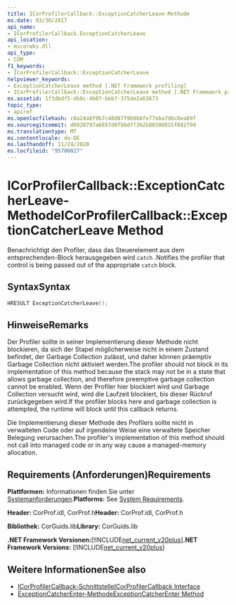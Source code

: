 ```yaml
---
title: ICorProfilerCallback::ExceptionCatcherLeave-Methode
ms.date: 03/30/2017
api_name:
- ICorProfilerCallback.ExceptionCatcherLeave
api_location:
- mscorwks.dll
api_type:
- COM
f1_keywords:
- ICorProfilerCallback::ExceptionCatcherLeave
helpviewer_keywords:
- ExceptionCatcherLeave method [.NET Framework profiling]
- ICorProfilerCallback::ExceptionCatcherLeave method [.NET Framework profiling]
ms.assetid: 1f3dbdf5-db0c-4b07-bbb7-375de2a63673
topic_type:
- apiref
ms.openlocfilehash: c0a24a8f9b7c40d87f9b9b6fe77eba7d6c0ea89f
ms.sourcegitcommit: d8020797a6657d0fbbdff362b80300815f682f94
ms.translationtype: MT
ms.contentlocale: de-DE
ms.lasthandoff: 11/24/2020
ms.locfileid: "95700027"
---
```

# <a name="icorprofilercallbackexceptioncatcherleave-method"></a><span data-ttu-id="ee6f5-102">ICorProfilerCallback::ExceptionCatcherLeave-Methode</span><span class="sxs-lookup"><span data-stu-id="ee6f5-102">ICorProfilerCallback::ExceptionCatcherLeave Method</span></span>

<span data-ttu-id="ee6f5-103">Benachrichtigt den Profiler, dass das Steuerelement aus dem entsprechenden-Block herausgegeben wird `catch` .</span><span class="sxs-lookup"><span data-stu-id="ee6f5-103">Notifies the profiler that control is being passed out of the appropriate `catch` block.</span></span>  
  
## <a name="syntax"></a><span data-ttu-id="ee6f5-104">Syntax</span><span class="sxs-lookup"><span data-stu-id="ee6f5-104">Syntax</span></span>  
  
```cpp  
HRESULT ExceptionCatcherLeave();  
```  
  
## <a name="remarks"></a><span data-ttu-id="ee6f5-105">Hinweise</span><span class="sxs-lookup"><span data-stu-id="ee6f5-105">Remarks</span></span>  

 <span data-ttu-id="ee6f5-106">Der Profiler sollte in seiner Implementierung dieser Methode nicht blockieren, da sich der Stapel möglicherweise nicht in einem Zustand befindet, der Garbage Collection zulässt, und daher können präemptiv Garbage Collection nicht aktiviert werden.</span><span class="sxs-lookup"><span data-stu-id="ee6f5-106">The profiler should not block in its implementation of this method because the stack may not be in a state that allows garbage collection, and therefore preemptive garbage collection cannot be enabled.</span></span> <span data-ttu-id="ee6f5-107">Wenn der Profiler hier blockiert wird und Garbage Collection versucht wird, wird die Laufzeit blockiert, bis dieser Rückruf zurückgegeben wird.</span><span class="sxs-lookup"><span data-stu-id="ee6f5-107">If the profiler blocks here and garbage collection is attempted, the runtime will block until this callback returns.</span></span>  
  
 <span data-ttu-id="ee6f5-108">Die Implementierung dieser Methode des Profilers sollte nicht in verwalteten Code oder auf irgendeine Weise eine verwaltete Speicher Belegung verursachen.</span><span class="sxs-lookup"><span data-stu-id="ee6f5-108">The profiler's implementation of this method should not call into managed code or in any way cause a managed-memory allocation.</span></span>  
  
## <a name="requirements"></a><span data-ttu-id="ee6f5-109">Requirements (Anforderungen)</span><span class="sxs-lookup"><span data-stu-id="ee6f5-109">Requirements</span></span>  

 <span data-ttu-id="ee6f5-110">**Plattformen:** Informationen finden Sie unter [Systemanforderungen](../../get-started/system-requirements.md).</span><span class="sxs-lookup"><span data-stu-id="ee6f5-110">**Platforms:** See [System Requirements](../../get-started/system-requirements.md).</span></span>  
  
 <span data-ttu-id="ee6f5-111">**Header:** CorProf.idl, CorProf.h</span><span class="sxs-lookup"><span data-stu-id="ee6f5-111">**Header:** CorProf.idl, CorProf.h</span></span>  
  
 <span data-ttu-id="ee6f5-112">**Bibliothek:** CorGuids.lib</span><span class="sxs-lookup"><span data-stu-id="ee6f5-112">**Library:** CorGuids.lib</span></span>  
  
 <span data-ttu-id="ee6f5-113">**.NET Framework Versionen:**[!INCLUDE[net_current_v20plus](../../../../includes/net-current-v20plus-md.md)]</span><span class="sxs-lookup"><span data-stu-id="ee6f5-113">**.NET Framework Versions:** [!INCLUDE[net_current_v20plus](../../../../includes/net-current-v20plus-md.md)]</span></span>  
  
## <a name="see-also"></a><span data-ttu-id="ee6f5-114">Weitere Informationen</span><span class="sxs-lookup"><span data-stu-id="ee6f5-114">See also</span></span>

- [<span data-ttu-id="ee6f5-115">ICorProfilerCallback-Schnittstelle</span><span class="sxs-lookup"><span data-stu-id="ee6f5-115">ICorProfilerCallback Interface</span></span>](icorprofilercallback-interface.md)
- [<span data-ttu-id="ee6f5-116">ExceptionCatcherEnter-Methode</span><span class="sxs-lookup"><span data-stu-id="ee6f5-116">ExceptionCatcherEnter Method</span></span>](icorprofilercallback-exceptioncatcherenter-method.md)

